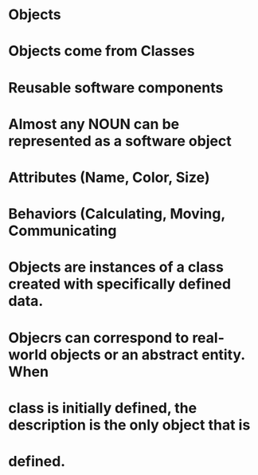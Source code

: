 # Objects

# Objects come from Classes
#    Reusable software components
#
# Almost any NOUN can be represented as a software object
#    Attributes (Name, Color, Size)
#    Behaviors (Calculating, Moving, Communicating
#
# Objects are instances of a class created with specifically defined data.
# Objecrs can correspond to real-world objects or an abstract entity.  When
# class is initially defined, the description is the only object that is 
# defined.
#

